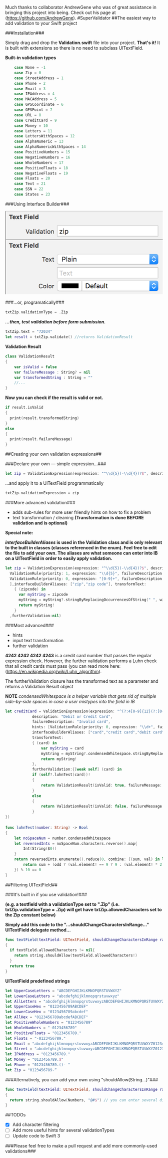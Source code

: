 Much thanks to collaborator AndrewGene who was of great assistance in bringing this project into being. Check out his page at (https://github.com/AndrewGene).
#SuperValidator
##The easiest way to add validation to your Swift project

###Installation###

Simply drag and drop the **Validation.swift** file into your project. **That's it!** It is built with extensions so there is no need to subclass UITextField.

**Built-in validation types**

```swift
    case None = -1
    case Zip = 0
    case StreetAddress = 1
    case Phone = 2
    case Email = 3
    case IPAddress = 4
    case MACAddress = 5
    case GPSCoordinate = 6
    case GPSPoint = 7
    case URL = 8
    case CreditCard = 9
    case Money = 10
    case Letters = 11
    case LettersWithSpaces = 12
    case AlphaNumeric = 13
    case AlphaNumericWithSpaces = 14
    case PositiveNumbers = 15
    case NegativeNumbers = 16
    case WholeNumbers = 17
    case PositiveFloats = 18
    case NegativeFloats = 19
    case Floats = 20
    case Text = 21
    case SSN = 22
    case States = 23
```
###Using Interface Builder###

![IB](/IBScreenshot.png?raw=true "Interface Builder")

###...or, programatically###
```swift
txtZip.validationType = .Zip
```
***...then, test validation before form submission.***
```swift
txtZip.text = "72034"        
let result = txtZip.validate() //returns ValidationResult
```
**Validation Result**
```swift
class ValidationResult
{
    var isValid = false
    var failureMessage : String? = nil
    var transformedString : String = ""
    //...
}
```
**Now you can check if the result is valid or not.**
```swift
if result.isValid
{
  print(result.transformedString)
}
else
{
  print(result.failureMessage)
}
```
##Creating your own validation expressions##

###Declare your own — simple expression...###
```swift
let zip = ValidationExpression(expression: "^\\d{5}(-\\d{4})?$", description: "Zip Code",failureDescription: "Invalid Zip Code”) 
```
…and apply it to a UITextField programmatically 
```swift
txtZip.validationExpression = zip
```

###More advanced validation###
* adds sub-rules for more user friendly hints on how to fix a problem
* text transformation / cleaning **(Transformation is done BEFORE validation and is optional)**

**Special note:**

**_interfaceBuilderAliases_ is used in the Validation class and is only relevant to the built in classes (classes referenced in the enum).  Feel free to edit the file to add your own.  The aliases are what someone can enter into IB on a UITextField in order to easily apply validation.**
```swift
let zip = ValidationExpression(expression: "^\\d{5}(-\\d{4})?$", description: "Zip Code",failureDescription: "Invalid Zip Code", hints: [
  ValidationRule(priority: 1, expression: "\\d{5}", failureDescription: "Zip code must be 5 characters"),
  ValidationRule(priority: 0, expression: "[0-9]+", failureDescription: "Not numbers"),
  ],interfaceBuilderAliases: ["zip","zip code"], transformText: 
    { (zipcode) in
      var myString = zipcode
      myString = myString?.stringByReplacingOccurrencesOfString(" ", withString: "")
      return myString!
    }
  ,furtherValidation:nil)
```


###Most advanced###
* hints
* input text transformation
* further validation

**4242 4242 4242 4243** is a credit card number that passes the regular expression check.  However, the further validation performs a Luhn check that all credit cards must pass (you can read more here: (https://en.wikipedia.org/wiki/Luhn_algorithm).

The furtherValidation closure has the transformed text as a parameter and returns a Validation Result object

**NOTE** *condensedWhitespace is a helper variable that gets rid of multiple side-by-side spaces in case a user mistypes into the field in IB*
```swift
let creditCard = ValidationExpression(expression: "^(?:4[0-9]{12}(?:[0-9]{3})?|5[1-5][0-9]{14}|6(?:011|5[0-9][0-9])[0-9]{12}|3[47][0-9]{13}|3(?:0[0-5]|[68][0-9])[0-9]{11}|(?:2131|1800|35\\d{3})\\d{11})$",
            description: "Debit or Credit Card",
            failureDescription: "Invalid card",
            hints: [ValidationRule(priority: 0, expression: "\\d+", failureDescription: "Missing Numbers")],
            interfaceBuilderAliases: ["card","credit card","debit card","cc"],
            transformText:
            { (card) in
                var myString = card
                myString = myString?.condensedWhitespace.stringByReplacingOccurrencesOfString(" ", withString: "") 
                return myString!
            },
            furtherValidation:{[weak self] (card) in
            if (self?.luhnTest(card))!
            {
                return ValidationResult(isValid: true, failureMessage: nil, transformedString: card)
            }
            else
            {
                return ValidationResult(isValid: false, failureMessage: "Card failed Luhn check", transformedString: card)
            }
})

func luhnTest(number: String) -> Bool
{
    let noSpaceNum = number.condensedWhitespace
    let reversedInts = noSpaceNum.characters.reverse().map{
        Int(String($0))
    }
    return reversedInts.enumerate().reduce(0, combine: {(sum, val) in let odd = val.index % 2 == 1
        return sum + (odd ? (val.element! == 9 ? 9 : (val.element! * 2) % 9) : val.element!)
    }) % 10 == 0
}
```
##Filtering UITextField##

###It's built in if you use validation!###

**(e.g. a textfield with a validationType set to ".Zip" (i.e. txtZip.validationType = .Zip) will get have txtZip.allowedCharacters set to the Zip constant below)**

**Simply add this code to the "...shouldChangeCharactersInRange..." UITextField delegate method...**
```swift
func textField(textField: UITextField, shouldChangeCharactersInRange range: NSRange, replacementString string: String) -> Bool 
{
  if textField.allowedCharacters != nil{
    return string.shouldAllow(textField.allowedCharacters!)
  }
  return true
}
```

**UITextField predefined strings**
```swift
let UpperCaseLetters = "ABCDEFGHIJKLKMNOPQRSTUVWXYZ"
let LowerCaseLetters = "abcdefghijklmnopqrstuvwxyz"
let AllLetters = "abcdefghijklmnopqrstuvwxyzABCDEFGHIJKLKMNOPQRSTUVWXYZ"
let UpperCaseHex = "0123456789ABCDEF"
let LowerCaseHex = "0123456789abcdef"
let AllHex = "0123456789abcdefABCDEF"
let PositiveWholeNumbers = "0123456789"
let WholeNumbers = "-0123456789"
let PositiveFloats = "0123456789."
let Floats = "-0123456789."
let Email = "abcdefghijklmnopqrstuvwxyzABCDEFGHIJKLKMNOPQRSTUVWXYZ0123456789_-+@.%"
let Street = "abcdefghijklmnopqrstuvwxyzABCDEFGHIJKLKMNOPQRSTUVWXYZ0123456789 -#.&"
let IPAddress = "0123456789."
let Money = "0123456789.$"
let Phone = "0123456789.()- "
let Zip = "0123456789-“
```

###Alternatively, you can add your own using "shouldAllow(String...)"###
```swift
func textField(textField: UITextField, shouldChangeCharactersInRange range: NSRange, replacementString string: String) -> Bool 
{
  return string.shouldAllow(Numbers, "@#$") // you can enter several different strings of characters to allow
}
```
##TODOs
- [x] Add character filtering
- [ ] Add more useful hints for several validationTypes
- [ ] Update code to Swift 3

###Please feel free to make a pull request and add more commonly-used validations###
